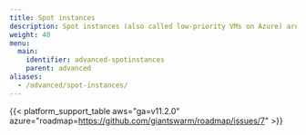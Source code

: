 ```yaml
---
title: Spot instances
description: Spot instances (also called low-priority VMs on Azure) are a simple way to save on compute cost, if your use case permits it.
weight: 40
menu:
  main:
    identifier: advanced-spotinstances
    parent: advanced
aliases:
  - /advanced/spot-instances/
---
```


{{< platform_support_table aws="ga=v11.2.0" azure="roadmap=https://github.com/giantswarm/roadmap/issues/7" >}}
